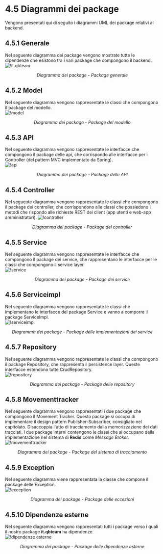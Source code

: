 # 4.5 Diagrammi dei package
Vengono presentati qui di seguito i diagrammi UML dei package relativi al backend.

## 4.5.1 Generale
Nel seguente diagramma dei package vengono mostrate tutte le dipendenze che esistono tra i vari package che compongono il backend. 
![!it.qbteam](../Immagini/Backend/package/package-it.qbteam.png)
<figcaption align=center> <em> Diagramma dei package - Package generale </em> </figcaption> 
 
## 4.5.2 Model
Nel seguente diagramma vengono rappresentate le classi che compongono il package del modello.  
![!model](../Immagini/Backend/package/package-model.png)
<figcaption align=center> <em> Diagramma dei package - Package del modello </em> </figcaption>

## 4.5.3 API
Nel seguente diagramma vengono rappresentate le interfacce che compongono il package delle api, che corrispondo alle interfacce per i Controller (del pattern MVC implementato da Spring).  
![!api](../Immagini/Backend/package/package-api.png)
<figcaption align=center> <em> Diagramma dei package - Package delle API</em> </figcaption>

## 4.5.4 Controller
Nel seguente diagramma vengono rappresentate le classi che compongono il package dei controller, che corrispondono alle classi che possiedono i metodi che rispondo alle richieste REST dei client (app utenti e web-app amministratori).
![!controller](../Immagini/Backend/package/package-controller.png)
<figcaption align=center> <em> Diagramma dei package - Package del controller</em> </figcaption>

## 4.5.5 Service
Nel seguente diagramma vengono rappresentate le interfacce che compongono il package dei service, che rappresentano le interfacce per le classi che compongono il service layer.  
![!service](../Immagini/Backend/package/package-service.png)
<figcaption align=center> <em> Diagramma dei package - Package dei service </em> </figcaption>

## 4.5.6 Serviceimpl
Nel seguente diagramma vengono rappresentate le classi che implementano le interfacce del package Service e vanno a comporre il package ServiceImpl.  
![!serviceimpl](../Immagini/Backend/package/package-serviceimpl.png)
<figcaption align=center> <em> Diagramma dei package - Package delle implementazioni dei service</em> </figcaption>

## 4.5.7 Repository
Nel seguente diagramma vengono rappresentate le classi che compongono il package Repository, che rappresenta il persistence layer. Queste interfacce estendono tutte CrudRepository.  
![!repository](../Immagini/Backend/package/package-repository.png)
<figcaption align=center> <em> Diagramma dei package - Package delle repository </em> </figcaption>

## 4.5.8 Movementtracker
Nel seguente diagramma vengono rappresentati i due package che compongono il Movement Tracker. Questo package si occupa di implementare il design pattern Publisher-Subscriber, consigliato nel capitolato. Disaccoppia l'atto di tracciamento dalla memorizzazione dei dati tracciati. I due package interni contengono le classi che si occupano della implementazione nel sistema di **Redis** come *Message Broker*.  
![!movementtracker](../Immagini/Backend/package/package-movementtracker.png)
<figcaption align=center> <em> Diagramma dei package - Package del sistema di tracciamento </em> </figcaption>

## 4.5.9 Exception
Nel seguente diagramma viene rappresentata la classe che compone il package delle Exception.  
![!exception](../Immagini/Backend/package/package-exception.png)
<figcaption align=center> <em> Diagramma dei package - Package delle eccezioni </em> </figcaption>

## 4.5.10 Dipendenze esterne
Nel seguente diagramma vengono rappresentati tutti i package verso i quali il nostro package **it.qbteam** ha dipendenze.  
![!dipendenze esterne](../Immagini/Backend/package/package-dependencies.png)
<figcaption align=center> <em> Diagramma dei package - Package delle dipendenze esterne </em> </figcaption>
